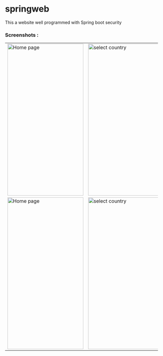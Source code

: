 # springweb
This a website well programmed with Spring boot security





 ### Screenshots : 
 
 <table align="center">
  <tr>
    <td><img src="https://user-images.githubusercontent.com/78819932/174809712-f01ac92a-dee3-4ad2-a5cb-9f93c2065eed.png" alt="Home page" style="width:250px;height:500px;"></td>
      <td><img src="https://user-images.githubusercontent.com/78819932/174812441-406bbf16-7131-4b0b-8523-a0f6829b0df9.png" alt="select country" style="width:250px;height:500px;"></td>
  
   
  </tr>
  
   <tr>
    <td><img src="https://user-images.githubusercontent.com/78819932/174809712-f01ac92a-dee3-4ad2-a5cb-9f93c2065eed.png" alt="Home page" style="width:250px;height:500px;"></td>
      <td><img src="https://user-images.githubusercontent.com/78819932/174812441-406bbf16-7131-4b0b-8523-a0f6829b0df9.png" alt="select country" style="width:250px;height:500px;"></td>
  
   
  </tr>
  
  
   
</table><br><br>


 







